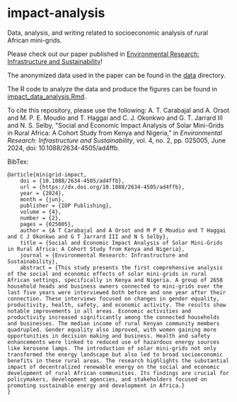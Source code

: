 # impact-analysis
Data, analysis, and writing related to socioeconomic analysis of rural African mini-grids.

Please check out our paper published in [Environmental Research: Infrastructure and Sustainability]([https://arxiv.org/abs/2401.02445](https://iopscience.iop.org/article/10.1088/2634-4505/ad4ffb))!

The anonymized data used in the paper can be found in the [data](https://github.com/Renewvia-Energy/impact-analysis/tree/main/data) directory.

The R code to analyze the data and produce the figures can be found in [impact_data_analysis.Rmd](https://github.com/Renewvia-Energy/impact-analysis/blob/main/impact_data_analysis.Rmd).

To cite this repository, please use the following:
A. T. Carabajal and A. Orsot and M. P. E. Moudio and T. Haggai and C. J. Okonkwo and G. T. Jarrard III and N. S. Selby, "Social and Economic Impact Analysis of Solar Mini-Grids in Rural Africa: A Cohort Study from Kenya and Nigeria," in _Environmental Research: Infrastructure and Sustainability_, vol. 4, no. 2, pp. 025005, June 2024, doi: 10.1088/2634-4505/ad4ffb.

BibTex:
```
@article{minigrid-impact,
	doi = {10.1088/2634-4505/ad4ffb},
	url = {https://dx.doi.org/10.1088/2634-4505/ad4ffb},
	year = {2024},
	month = {jun},
	publisher = {IOP Publishing},
	volume = {4},
	number = {2},
	pages = {025005},
	author = {A T Carabajal and A Orsot and M P E Moudio and T Haggai and C J Okonkwo and G T Jarrard III and N S Selby},
	title = {Social and Economic Impact Analysis of Solar Mini-Grids in Rural Africa: A Cohort Study from Kenya and Nigeria},
	journal = {Environmental Research: Infrastructure and Sustainability},
	abstract = {This study presents the first comprehensive analysis of the social and economic effects of solar mini-grids in rural African settings, specifically in Kenya and Nigeria. A group of 2658 household heads and business owners connected to mini-grids over the last five years were interviewed both before and one year after their connection. These interviews focused on changes in gender equality, productivity, health, safety, and economic activity. The results show notable improvements in all areas. Economic activities and productivity increased significantly among the connected households and businesses. The median income of rural Kenyan community members quadrupled. Gender equality also improved, with women gaining more opportunities in decision making and business. Health and safety enhancements were linked to reduced use of hazardous energy sources like kerosene lamps. The introduction of solar mini-grids not only transformed the energy landscape but also led to broad socioeconomic benefits in these rural areas. The research highlights the substantial impact of decentralized renewable energy on the social and economic development of rural African communities. Its findings are crucial for policymakers, development agencies, and stakeholders focused on promoting sustainable energy and development in Africa.}
}
```

